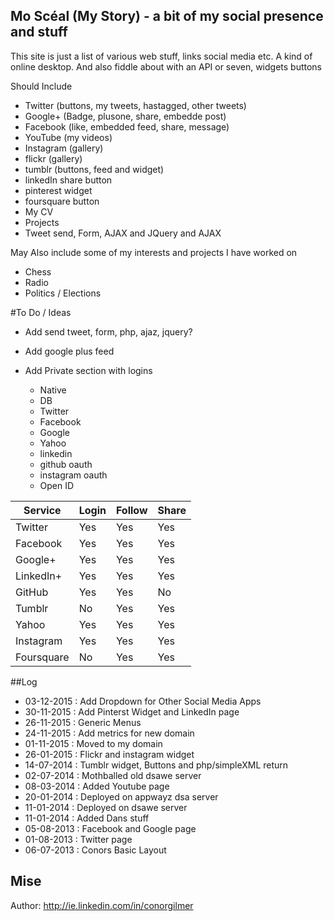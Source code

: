 ## Mo Scéal (My Story) - a bit of my social presence and stuff

This site is just a list of various web stuff, links social media etc. A kind of online desktop.
And also fiddle about with an API or seven, widgets buttons 

Should Include
- Twitter (buttons, my tweets, hastagged, other tweets)
- Google+ (Badge, plusone, share, embedde post)
- Facebook (like, embedded feed, share, message)
- YouTube (my videos)
- Instagram (gallery)
- flickr (gallery)
- tumblr (buttons, feed and widget)
- linkedIn share button
- pinterest widget
- foursquare button
- My CV
- Projects
- Tweet send, Form, AJAX and JQuery and AJAX

May Also include some of my interests and projects I have worked on
- Chess
- Radio
- Politics / Elections

#To Do / Ideas
- Add send tweet, form, php, ajaz, jquery?
- Add google plus feed

- Add Private section with logins
  - Native
  - DB
  - Twitter
  - Facebook
  - Google
  - Yahoo
  - linkedin
  - github oauth
  - instagram oauth
  - Open ID

Service  | Login | Follow | Share 
------------- | ------------- | ------------- | -------------
Twitter  | Yes | Yes | Yes
Facebook  | Yes | Yes | Yes
Google+  | Yes | Yes | Yes
LinkedIn+  | Yes | Yes | Yes
GitHub  | Yes | Yes | No
Tumblr  | No | Yes | Yes
Yahoo  | Yes | Yes | Yes
Instagram  | Yes | Yes | Yes
Foursquare  | No | Yes | Yes

##Log
- 03-12-2015 : Add Dropdown for Other Social Media Apps
- 30-11-2015 : Add Pinterst Widget and LinkedIn page 
- 26-11-2015 : Generic Menus
- 24-11-2015 : Add metrics for new domain
- 01-11-2015 : Moved to my domain
- 26-01-2015 : Flickr and instagram widget
- 14-07-2014 : Tumblr widget, Buttons and php/simpleXML return
- 02-07-2014 : Mothballed old dsawe server
- 08-03-2014 : Added Youtube page
- 20-01-2014 : Deployed on appwayz dsa server
- 11-01-2014 : Deployed on dsawe server
- 11-01-2014 : Added Dans stuff
- 05-08-2013 : Facebook and Google page
- 01-08-2013 : Twitter page
- 06-07-2013 : Conors Basic Layout

## Mise
Author: http://ie.linkedin.com/in/conorgilmer



